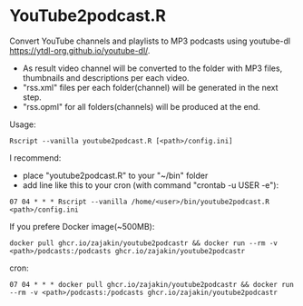 # YouTube2podcast.R
Convert YouTube channels and playlists to MP3 podcasts using youtube-dl https://ytdl-org.github.io/youtube-dl/.
 *	As result video channel will be converted to the folder with MP3 files, thumbnails and descriptions per each video.
 * "rss.xml" files per each folder(channel) will be generated in the next step.
 * "rss.opml" for all folders(channels) will be produced at the end.

Usage:
```shell
Rscript --vanilla youtube2podcast.R [<path>/config.ini]
```

I recommend:
 * place "youtube2podcast.R" to your "~/bin" folder
 * add line like this to your cron (with command "crontab -u USER -e"):
```cron
07 04 * * * Rscript --vanilla /home/<user>/bin/youtube2podcast.R <path>/config.ini
```

If you prefere Docker image(~500MB):
```
docker pull ghcr.io/zajakin/youtube2podcastr && docker run --rm -v <path>/podcasts:/podcasts ghcr.io/zajakin/youtube2podcastr
```
cron:
```cron
07 04 * * * docker pull ghcr.io/zajakin/youtube2podcastr && docker run --rm -v <path>/podcasts:/podcasts ghcr.io/zajakin/youtube2podcastr
```
